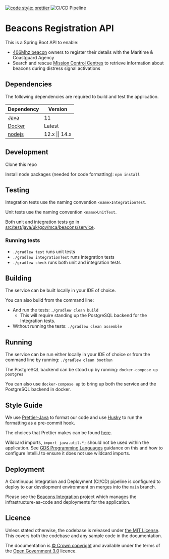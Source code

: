 [![code style: prettier](https://img.shields.io/badge/code_style-prettier-ff69b4.svg?style=flat-square)](https://github.com/prettier/prettier)
![CI/CD Pipeline](https://github.com/mcagov/beacons-service/workflows/CI/CD%20Pipeline/badge.svg)

# Beacons Registration API

This is a Spring Boot API to enable:

- [406Mhz beacon](https://www.gov.uk/maritime-safety-weather-and-navigation/register-406-mhz-beacons) owners to register their details with the Maritime & Coastguard Agency
- Search and rescue [Mission Control Centres](<https://en.wikipedia.org/wiki/Mission_control_centre_(Cospas-Sarsat)>) to retrieve information about beacons during distress signal activations

## Dependencies

The following dependencies are required to build and test the application.

| Dependency                                               | Version        |
| -------------------------------------------------------- | -------------- |
| [Java](https://adoptopenjdk.net/)                        | 11             |
| [Docker](https://www.docker.com/products/docker-desktop) | Latest         |
| [nodejs](https://nodejs.org/en/)                         | 12.x \|\| 14.x |

## Development

Clone this repo

Install node packages (needed for code formatting): `npm install`

## Testing

Integration tests use the naming convention `<name>IntegrationTest`.

Unit tests use the naming convention `<name>UnitTest`.

Both unit and integration tests go in [src/test/java/uk/gov/mca/beacons/service](src/test/java/uk/gov/mca/beacons/service).

### Running tests

- `./gradlew test` runs unit tests
- `./gradlew integrationTest` runs integration tests
- `./gradlew check` runs both unit and integration tests

## Building

The service can be built locally in your IDE of choice.

You can also build from the command line:

- And run the tests: `./gradlew clean build`
  - This will require standing up the PostgreSQL backend for the Integration tests.
- Without running the tests: `./gradlew clean assemble`

## Running

The service can be run either locally in your IDE of choice or from the command line by running: `./gradlew clean bootRun`

The PostgreSQL backend can be stood up by running: `docker-compose up postgres`

You can also use `docker-compose up` to bring up both the service and the PostgreSQL backend in docker.

## Style Guide

We use [Prettier-Java](https://github.com/jhipster/prettier-java/tree/c1f867092f74ebfdf68ccb843f8186c943bfdeca) to format our code and use [Husky](https://typicode.github.io/husky/#/) to run the formatting as a pre-commit hook.

The choices that Prettier makes can be found [here](https://prettier.io/docs/en/rationale.html).

Wildcard imports, `import java.util.*;` should not be used within the application. See [GDS Programming Languages](https://gds-way.cloudapps.digital/manuals/programming-languages/java.html#imports) guidance on this and how to configure IntelliJ to ensure it does not use wildcard imports.

## Deployment

A Continuous Integration and Deployment (CI/CD) pipeline is configured to deploy to our development environment on merges into the `main` branch.

Please see the [Beacons Integration](https://github.com/mcagov/beacons-integration) project which manages the infrastructure-as-code and deployments for the application.

## Licence

Unless stated otherwise, the codebase is released under [the MIT License][mit].
This covers both the codebase and any sample code in the documentation.

The documentation is [&copy; Crown copyright][copyright] and available under the terms
of the [Open Government 3.0][ogl] licence.

[mit]: LICENCE
[copyright]: http://www.nationalarchives.gov.uk/information-management/re-using-public-sector-information/uk-government-licensing-framework/crown-copyright/
[ogl]: http://www.nationalarchives.gov.uk/doc/open-government-licence/version/3/
